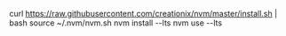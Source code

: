 curl https://raw.githubusercontent.com/creationix/nvm/master/install.sh | bash
source ~/.nvm/nvm.sh
nvm install --lts
nvm use --lts
